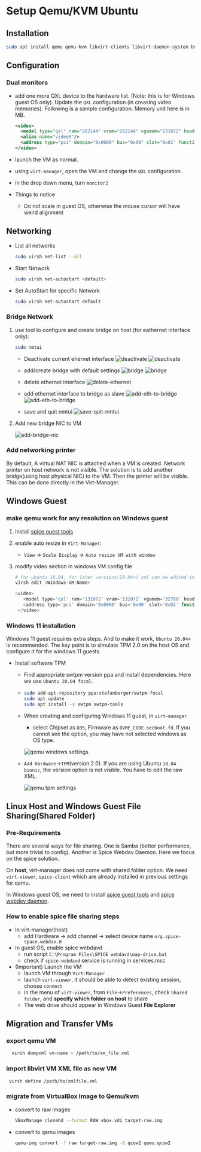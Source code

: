 # Setup Qemu/KVM Ubuntu

## Installation

```bash
sudo apt install qemu qemu-kvm libvirt-clients libvirt-daemon-system bridge-utils virt-manager libguestfs-tools
```

## Configuration

### Dual monitors

- add one more QXL device to the hardware list. (Note: this is for Windows guest OS only). Update the `QXL` configuration (in creasing video memories). Following is a sample configuration. Memory unit here is in MB.

  ```xml
  <video>
    <model type="qxl" ram="262144" vram="262144" vgamem="131072" heads="2" primary="yes"/>
    <alias name="video0"/>
    <address type="pci" domain="0x0000" bus="0x00" slot="0x01" function="0x0"/>
  </video>
  ```
  
- launch the VM as normal.
- using `virt-manager`, open the VM and change the `QXL` configuration.
- in the drop down menu, turn `monitor2`
- Things to notice
  - Do not scale in guest OS, otherwise the mouse cursor will have weird alignment 

## Networking

- List all networks

  ```bash
  sudo virsh net-list --all                       
  ```

- Start Network

  ```bash
  sudo virsh net-autostart <default>
  ```

- Set AutoStart for specific Network

  ```bash
  sudo virsh net-autostart default
  ```

### Bridge Network

1. use tool to configure and create bridge on host (for eathernet interface only):
  
   ```bash
   sudo nmtui
   ```
  
   - Deactivate current ehernet interface
   ![deactivate](images/qemu-deactivate1.png)
   ![deactivate](images/qemu-deactivate2.png)

   - add/create bridge with default settings
   ![bridge](images/bridge-create.png)
   ![bridge](images/bridge-create2.png)

   - delete ethernet interface
    ![delete-ethernet](images/delete-eth.png)

   - add ethernet interface to bridge as slave
    ![add-eth-to-bridge](images/add-eth-2-bridge.png)
    ![add-eth-to-bridge](images/add-eth-2-bridge2.png)

   - save and quit nmtui
    ![save-quit-nmtui](images/save-quit-nmtui.png)

1. Add new bridge NIC to VM

   ![add-bridge-nic](images/add-bridge-to-vm.png)


### Add networking printer

By default, A virtual NAT NIC is attached when a VM is created. Network printer on host network is not visible. The solution is to add another bridge(using host physical NIC) to the VM. Then the printer will be visible. This can be done directly in the Virt-Manager.

## Windows Guest

### make qemu work for any resolution on Windows guest

1. install [spice guest tools](https://www.spice-space.org/download/windows/spice-guest-tools/spice-guest-tools-latest.exe)
2. enable auto resize in `Virt-Manager`:  
   - `View` -> `Scale Display` -> `Auto resize VM with window`
3. modify video section in windows VM config file

   ```bash
   # for ubuntu 18.04, for later versions(20.04+) xml can be edited in virt manager GUI
   virsh edit <Windows-VM-Name>
   ```

   ```js
   <video>
      <model type='qxl' ram='131072' vram='131072' vgamem='32768' heads='1' primary='yes'/>
      <address type='pci' domain='0x0000' bus='0x00' slot='0x02' function='0x0'/>
    </video>
   ```

### Windows 11 installation

Windows 11 guest requires extra steps. And to make it work, `Ubuntu 20.04+` is recommended. The key point is to simulate TPM 2.0 on the host OS and configure it for the windows 11 guests.

- Install software TPM
  - Find appropriate swtpm version ppa and install dependencies. Here we use `Ubuntu 20.04 focal`.
  - 
    ```sh
    sudo add-apt-repository ppa:stefanberger/swtpm-focal
    sudo apt update
    sudo apt install -y swtpm swtpm-tools
    ```
  - When creating and configuring Windows 11 guest, in `virt-manager`
    - select Chipset as `Q35`, Firmware as `OVMF_CODE.secboot.fd`. If you cannot see the option, you may have not selected windows as OS type.
  
    ![qemu windows settings](images/qemu-win11-overview-settings.png)

  - `Add Hardware`->`TPM`(version 2.0). If you are using Ubuntu `18.04 bionic`, the version option is not visible. You have to edit the raw XML.

    ![qemu tpm settings](images/qemu-win11-tpm-settings.png)

## Linux Host and Windows Guest File Sharing(Shared Folder)

### Pre-Requirements

There are several ways for file sharing. One is Samba (better performance, but more trivial to config). Another is Spice Webdav Daemon. Here we focus on the spice solution.

On **host**, virt-manager does not come with shared folder option. We need `virt-viewer`, `spice-client` which are already 
installed in previous settings for qemu.

In Windows guest OS, we need to install [spice guest tools](https://www.spice-space.org/download/windows/spice-guest-tools/spice-guest-tools-latest.exe) 
and [spice webdev daemon](https://www.spice-space.org/download/windows/spice-webdavd/). 

### How to enable spice file sharing steps

- In virt-manager(host)
  - add Hardware -> add channel -> select device name `org.spice-space.webdav.0`
- In guest OS, enable spice webdavd 
  - run script `C:\Program Files\SPICE webdavd\map-drive.bat`
  - check if `spice-webdavd` service is running in services.msc
- (Important) Launch the VM 
  - launch VM through `Virt-Manager`
  - launch `virt-viewer`, it should be able to detect existing session, choose `connect`
  - in the menu of `virt-viewer`, from `File`->`Preferences`, check `Shared folder`, and **specify which folder on host** to share
  - The web drive should appear in Windows Guest **File Explorer**

## Migration and Transfer VMs

### export qemu VM

  ```bash
    virsh dumpxml vm-name > /path/to/xm_file.xml
  ```

### import libvirt VM XML file as new VM

  ```bash
   virsh define /path/to/xmlfile.xml
  ```

### migrate from VirtualBox Image to Qemu/kvm

- convert to raw images

    ```bash
    VBoxManage clonehd --format RAW vbox.vdi target-raw.img
    ```

- convert to qemu images

    ```bash
    qemu-img convert -f raw target-raw.img -O qcow2 qemu.qcow2
    ```